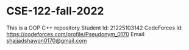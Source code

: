 # CSE-122-fall-2022
This is a OOP C++ repository
Student Id: 21225103142
CodeForces Id: https://codeforces.com/profile/Pseudonym_0170
Email: shajjadshawon0170@gmail.com
